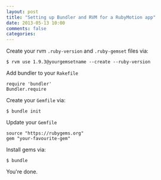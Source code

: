 ```yaml
---
layout: post
title: "Setting up Bundler and RVM for a RubyMotion app"
date: 2013-05-13 10:00
comments: false
categories:
---
```


Create your rvm `.ruby-version` and `.ruby-gemset` files via:

    $ rvm use 1.9.3@yourgemsetname --create --ruby-version

Add bundler to your `Rakefile`

    require 'bundler'
    Bundler.require

Create your `Gemfile` via:

    $ bundle init

Update your `Gemfile`

    source "https://rubygems.org"
    gem "your-favourite-gem"

Install gems via:

    $ bundle

You're done.